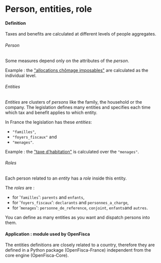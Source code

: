 # Person, entities, role

#### Definition 
Taxes and benefits are calculated at different levels of people aggregates.

###### Person
Some measures depend only on the attributes of the *person*.  

Example : the ["allocations chômage imposables"](https://legislation.openfisca.fr/variables/chomage_imposable) are calculated as the individual level.

######  Entities
*Entities* are clusters of *persons* like the family, the household or the company.
The legislation defines many entities and specifies each time which tax and benefit applies to which entity.

In France the legislation has these *entities*: 
- `"familles"`,
- `"foyers_fiscaux"` and 
- `"menages"`.

Example : the  ["taxe d'habitation"](https://legislation.openfisca.fr/variables/taxe_habitation) is calculated over the `"menages"`.

###### Roles
Each person related to an *entity* has a *role* inside this entity.  

The *roles* are :
- for '```familles```': ```parents``` and ```enfants```,
- for '```foyers_fiscaux```': ```declarants``` and ```personnes_a_charge```,
- for '```menages```': ```personne_de_reference```, ```conjoint```, ```enfants```and ```autres```.

You can define as many entities as you want and dispatch persons into them.

#### Application : module used by OpenFisca

The entities definitions are closely related to a country, therefore they are defined in a Python package (OpenFisca-France) independent from the core engine (OpenFisca-Core).

